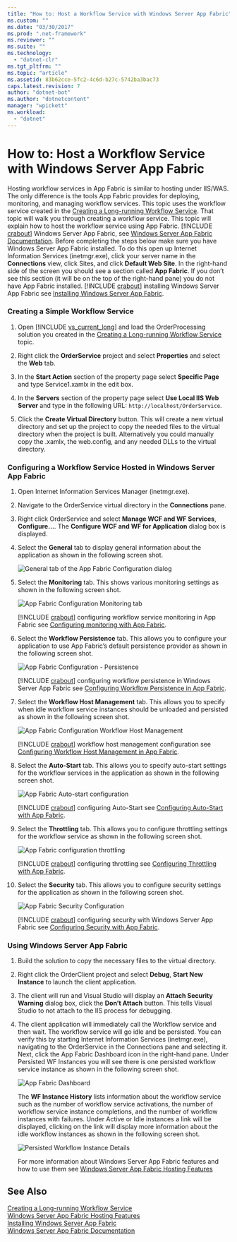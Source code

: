 ```yaml
---
title: "How to: Host a Workflow Service with Windows Server App Fabric"
ms.custom: ""
ms.date: "03/30/2017"
ms.prod: ".net-framework"
ms.reviewer: ""
ms.suite: ""
ms.technology: 
  - "dotnet-clr"
ms.tgt_pltfrm: ""
ms.topic: "article"
ms.assetid: 83b62cce-5fc2-4c6d-b27c-5742ba3bac73
caps.latest.revision: 7
author: "dotnet-bot"
ms.author: "dotnetcontent"
manager: "wpickett"
ms.workload: 
  - "dotnet"
---
```

# How to: Host a Workflow Service with Windows Server App Fabric
Hosting workflow services in App Fabric is similar to hosting under IIS/WAS. The only difference is the tools App Fabric provides for deploying, monitoring, and managing workflow services. This topic uses the workflow service created in the [Creating a Long-running Workflow Service](../../../../docs/framework/wcf/feature-details/creating-a-long-running-workflow-service.md). That topic will walk you through creating a workflow service. This topic will explain how to host the workflow service using App Fabric. [!INCLUDE [crabout](../../../../includes/crabout-md.md)] Windows Server App Fabric, see [Windows Server App Fabric Documentation](http://go.microsoft.com/fwlink/?LinkID=193037&clcid=0x409). Before completing the steps below make sure you have Windows Server App Fabric installed.  To do this open up Internet Information Services (inetmgr.exe), click your server name in the **Connections** view, click Sites, and click **Default Web Site**. In the right-hand side of the screen you should see a section called **App Fabric**. If you don’t see this section (it will be on the top of the right-hand pane) you do not have App Fabric installed. [!INCLUDE [crabout](../../../../includes/crabout-md.md)] installing Windows Server App Fabric see [Installing Windows Server App Fabric](http://go.microsoft.com/fwlink/?LinkId=193136).  
  
### Creating a Simple Workflow Service  
  
1. Open [!INCLUDE [vs_current_long](../../../../includes/vs-current-long-md.md)] and load the OrderProcessing solution you created in the [Creating a Long-running Workflow Service](../../../../docs/framework/wcf/feature-details/creating-a-long-running-workflow-service.md) topic.  
  
2. Right click the **OrderService** project and select **Properties** and select the **Web** tab.  
  
3. In the **Start Action** section of the property page select **Specific Page** and type Service1.xamlx in the edit box.  
  
4. In the **Servers** section of the property page select **Use Local IIS Web Server** and type in the following URL: `http://localhost/OrderService`.  
  
5. Click the **Create Virtual Directory** button. This will create a new virtual directory and set up the project to copy the needed files to the virtual directory when the project is built.  Alternatively you could manually copy the .xamlx, the web.config, and any needed DLLs to the virtual directory.  
  
### Configuring a Workflow Service Hosted in Windows Server App Fabric  
  
1. Open Internet Information Services Manager (inetmgr.exe).  
  
2. Navigate to the OrderService virtual directory in the **Connections** pane.  
  
3. Right click OrderService and select **Manage WCF and WF Services**, **Configure…**. The **Configure WCF and WF for Application** dialog box is displayed.  
  
4. Select the **General** tab to display general information about the application as shown in the following screen shot.  
  
    ![General tab of the App Fabric Configuration dialog](../../../../docs/framework/wcf/feature-details/media/appfabricconfiguration-general.gif "AppFabricConfiguration-General")  
  
5. Select the **Monitoring** tab. This shows various monitoring settings as shown in the following screen shot.  
  
    ![App Fabric Configuration Monitoring tab](../../../../docs/framework/wcf/feature-details/media/appfabricconfiguration-monitoring.gif "AppFabricConfiguration-Monitoring")  
  
    [!INCLUDE [crabout](../../../../includes/crabout-md.md)] configuring workflow service monitoring in App Fabric see [Configuring monitoring with App Fabric](http://go.microsoft.com/fwlink/?LinkId=193153).  
  
6. Select the **Workflow Persistence** tab. This allows you to configure your application to use App Fabric’s default persistence provider as shown in the following screen shot.  
  
    ![App Fabric Configuration &#45; Persistence](../../../../docs/framework/wcf/feature-details/media/appfabricconfiguration-persistence.gif "AppFabricConfiguration-Persistence")  
  
    [!INCLUDE [crabout](../../../../includes/crabout-md.md)] configuring workflow persistence in Windows Server App Fabric see [Configuring Workflow Persistence in App Fabric](http://go.microsoft.com/fwlink/?LinkId=193148).  
  
7. Select the **Workflow Host Management** tab. This allows you to specify when idle workflow service instances should be unloaded and persisted as shown in the following screen shot.  
  
    ![App Fabric Configuration  Workflow Host Management](../../../../docs/framework/wcf/feature-details/media/appfabricconfiguration-management.gif "AppFabricConfiguration-Management")  
  
    [!INCLUDE [crabout](../../../../includes/crabout-md.md)] workflow host management configuration see [Configuring Workflow Host Management in App Fabric](http://go.microsoft.com/fwlink/?LinkId=193151).  
  
8. Select the **Auto-Start** tab. This allows you to specify auto-start settings for the workflow services in the application as shown in the following screen shot.  
  
    ![App Fabric Auto&#45;start configuration](../../../../docs/framework/wcf/feature-details/media/appfabricconfigurationautostart.gif "AppFabricConfigurationAutostart")  
  
    [!INCLUDE [crabout](../../../../includes/crabout-md.md)] configuring Auto-Start see [Configuring Auto-Start with App Fabric](http://go.microsoft.com/fwlink/?LinkId=193150).  
  
9. Select the **Throttling** tab. This allows you to configure throttling settings for the workflow service as shown in the following screen shot.  
  
     ![App Fabric configuration throttling](../../../../docs/framework/wcf/feature-details/media/appfabricconfigurationthrottling.gif "AppFabricConfigurationThrottling")  
  
     [!INCLUDE [crabout](../../../../includes/crabout-md.md)] configuring throttling see [Configuring Throttling with App Fabric](http://go.microsoft.com/fwlink/?LinkId=193149).  
  
10. Select the **Security** tab. This allows you to configure security settings for the application as shown in the following screen shot.  
  
     ![App Fabric Security Configuration](../../../../docs/framework/wcf/feature-details/media/appfabricconfiguration-security.gif "AppFabricConfiguration-Security")  
  
     [!INCLUDE [crabout](../../../../includes/crabout-md.md)] configuring security with Windows Server App Fabric see [Configuring Security with App Fabric](http://go.microsoft.com/fwlink/?LinkId=193152).  
  
### Using Windows Server App Fabric  
  
1.  Build the solution to copy the necessary files to the virtual directory.  
  
2.  Right click the OrderClient project and select **Debug**, **Start New Instance** to launch the client application.  
  
3.  The client will run and Visual Studio will display an **Attach Security Warning** dialog box, click the **Don’t Attach** button. This tells Visual Studio to not attach to the IIS process for debugging.  
  
4.  The client application will immediately call the Workflow service and then wait. The workflow service will go idle and be persisted. You can verify this by starting Internet Information Services (inetmgr.exe), navigating to the OrderService in the Connections pane and selecting it. Next, click the App Fabric Dashboard icon in the right-hand pane. Under Persisted WF Instances you will see there is one persisted workflow service instance as shown in the following screen shot.  
  
     ![App Fabric Dashboard](../../../../docs/framework/wcf/feature-details/media/appfabricdashboard.gif "AppFabricDashboard")  
  
     The **WF Instance History** lists information about the workflow service such as the number of workflow service activations, the number of workflow service instance completions, and the number of workflow instances with failures. Under Active or Idle instances a link will be displayed, clicking on the link will display more information about the idle workflow instances as shown in the following screen shot.  
  
     ![Persisted Workflow Instance Details](../../../../docs/framework/wcf/feature-details/media/persisteddetail.gif "PersistedDetail")  
  
     For more information about Windows Server App Fabric features and how to use them see [Windows Server App Fabric Hosting Features](http://go.microsoft.com/fwlink/?LinkID=193143&clcid=0x409)  
  
## See Also  
 [Creating a Long-running Workflow Service](../../../../docs/framework/wcf/feature-details/creating-a-long-running-workflow-service.md)  
 [Windows Server App Fabric Hosting Features](http://go.microsoft.com/fwlink/?LinkId=193143)  
 [Installing Windows Server App Fabric](http://go.microsoft.com/fwlink/?LinkId=193136)  
 [Windows Server App Fabric Documentation](http://go.microsoft.com/fwlink/?LinkID=193037&clcid=0x409)
